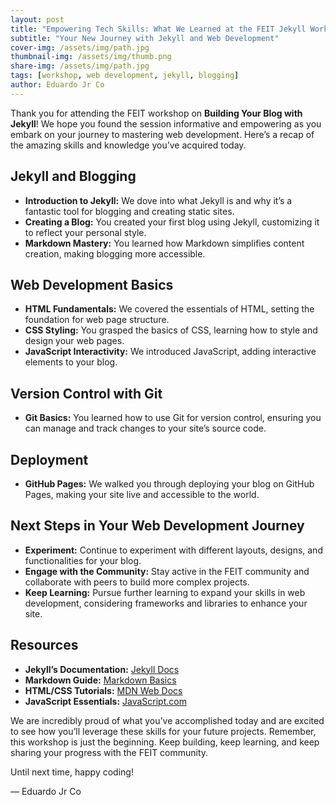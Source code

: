 ```yaml
---
layout: post
title: "Empowering Tech Skills: What We Learned at the FEIT Jekyll Workshop"
subtitle: "Your New Journey with Jekyll and Web Development"
cover-img: /assets/img/path.jpg
thumbnail-img: /assets/img/thumb.png
share-img: /assets/img/path.jpg
tags: [workshop, web development, jekyll, blogging]
author: Eduardo Jr Co
---
```


Thank you for attending the FEIT workshop on **Building Your Blog with Jekyll**! We hope you found the session informative and empowering as you embark on your journey to mastering web development. Here’s a recap of the amazing skills and knowledge you’ve acquired today.

## Jekyll and Blogging
- **Introduction to Jekyll:** We dove into what Jekyll is and why it’s a fantastic tool for blogging and creating static sites.
- **Creating a Blog:** You created your first blog using Jekyll, customizing it to reflect your personal style.
- **Markdown Mastery:** You learned how Markdown simplifies content creation, making blogging more accessible.

## Web Development Basics
- **HTML Fundamentals:** We covered the essentials of HTML, setting the foundation for web page structure.
- **CSS Styling:** You grasped the basics of CSS, learning how to style and design your web pages.
- **JavaScript Interactivity:** We introduced JavaScript, adding interactive elements to your blog.

## Version Control with Git
- **Git Basics:** You learned how to use Git for version control, ensuring you can manage and track changes to your site’s source code.

## Deployment
- **GitHub Pages:** We walked you through deploying your blog on GitHub Pages, making your site live and accessible to the world.

## Next Steps in Your Web Development Journey
- **Experiment:** Continue to experiment with different layouts, designs, and functionalities for your blog.
- **Engage with the Community:** Stay active in the FEIT community and collaborate with peers to build more complex projects.
- **Keep Learning:** Pursue further learning to expand your skills in web development, considering frameworks and libraries to enhance your site.

## Resources
- **Jekyll’s Documentation:** [Jekyll Docs](https://jekyllrb.com/docs/)
- **Markdown Guide:** [Markdown Basics](https://www.markdownguide.org/basic-syntax/)
- **HTML/CSS Tutorials:** [MDN Web Docs](https://developer.mozilla.org/en-US/)
- **JavaScript Essentials:** [JavaScript.com](https://www.javascript.com/)

We are incredibly proud of what you’ve accomplished today and are excited to see how you’ll leverage these skills for your future projects. Remember, this workshop is just the beginning. Keep building, keep learning, and keep sharing your progress with the FEIT community.

Until next time, happy coding!

— Eduardo Jr Co